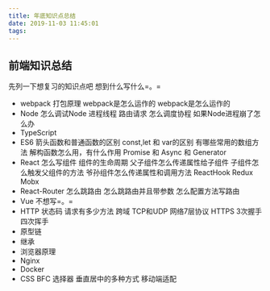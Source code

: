 ```yaml
---
title: 年底知识点总结
date: 2019-11-03 11:45:01
tags:
---
```


## 前端知识总结

先列一下想复习的知识点吧 想到什么写什么=。=
+   webpack
        打包原理
        webpack是怎么运作的
        webpack是怎么运作的
+   Node
        怎么调试Node
        进程线程
        路由请求
        怎么调度协程
        如果Node进程崩了怎么办
+   TypeScript
+   ES6
        箭头函数和普通函数的区别
        const,let 和 var的区别
        有哪些常用的数组方法
        解构函数怎么用，有什么作用
        Promise 和 Async 和 Generator
+   React
        怎么写组件
        组件的生命周期
        父子组件怎么传递属性给子组件
        子组件怎么触发父组件的方法
        爷孙组件怎么传递属性和调用方法
        ReactHook
        Redux
        Mobx
+   React-Router
        怎么跳路由
        怎么跳路由并且带参数
        怎么配置方法写路由
+   Vue
        不想写=。=
+   HTTP
        状态码
        请求有多少方法
        跨域
        TCP和UDP
        网络7层协议
        HTTPS
        3次握手四次挥手
+   原型链
+   继承
+   浏览器原理 
+   Nginx
+   Docker
+   CSS
        BFC
        选择器
        垂直居中的多种方式
        移动端适配